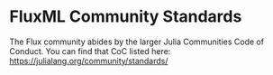 FluxML Community Standards
=========================

The Flux community abides by the larger Julia Communities Code of Conduct. You can find that CoC listed here: https://julialang.org/community/standards/
